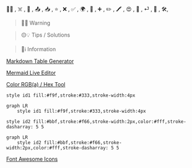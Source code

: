 🏴‍☠ , ☠️ , 🎯 , 📤 , 📥 , ⭐ , ❌ , ✅ , 🌍 , 🔑 , ➕ , ✏️ , 🖍️ , 😍 , 🚧 , ⏎ , 🔧 , 🛠️, 

> 🔴🚨 Warning

> 🟡💡 Tips / Solutions

> 🔵ℹ️ Information

[Markdown Table Generator](https://www.tablesgenerator.com/markdown_tables)

[Mermaid Live Editor ](https://mermaid-js.github.io/mermaid-live-editor)

[Color RGB(a) / Hex Tool](https://www.hexcolortool.com/)

`style id1 fill:#f9f,stroke:#333,stroke-width:4px`

```mermaid
graph LR
    style id1 fill:#f9f,stroke:#333,stroke-width:4px
```

`style id2 fill:#bbf,stroke:#f66,stroke-width:2px,color:#fff,stroke-dasharray: 5 5`

```mermaid
graph LR
    style id2 fill:#bbf,stroke:#f66,stroke-width:2px,color:#fff,stroke-dasharray: 5 5
```

[Font Awesome Icons](https://fontawesome.com/v4.7.0/icons/)